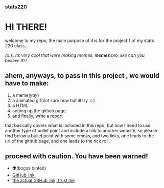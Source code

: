 ### stats220

# HI THERE!

welcome to my repo, the main purpose of it is for the project 1 of my stats 220 class,

*(p.s. its very cool that were making memes, **memes** bro, like can you believe it?)*

## ahem, anyways, to pass in this project , we would have to make:
 1. a meme(*yay*)
 2. a animated gif(not sure how but ill try ☺️)
 3. a HTML 
 4. setting up the github page.
 5. and finally, write a report
 
that basically covers what is included in this repo, but now I need to use another type of bullet point and include a link to another website, so please find below a bullet point with some emojis, and two links, one leads to the url of the github page, and one leads to the rick roll. 

## **proceed with caution. You have been warned!**

* 👽(bogos binted)
* [GitHub link](https://youtu.be/dQw4w9WgXcQ)
* [the actual GitHub link, trust me]()
